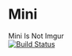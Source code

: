 # Mini
Mini Is Not Imgur  
[![Build Status](https://travis-ci.org/Valtis/Mini.svg?branch=master)](https://travis-ci.org/Valtis/Mini)
